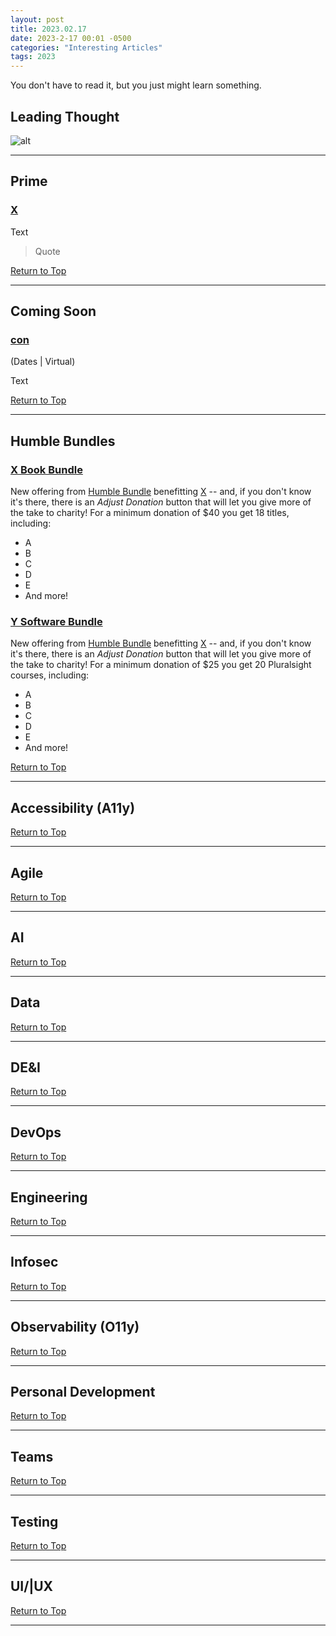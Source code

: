 ```yaml
---
layout: post
title: 2023.02.17
date: 2023-2-17 00:01 -0500
categories: "Interesting Articles"
tags: 2023
---
```


You don't have to read it, but you just might learn something.

<!--more-->

## Leading Thought

![alt](../../../assets/img/self-documenting/X.gif)

---

## Prime

### [X]()

Text

> Quote

[Return to Top](#leading-thought)

---

## Coming Soon

### [con](https://url/)

(Dates &#124; Virtual)

Text

[Return to Top](#leading-thought)

---

## Humble Bundles

### [X Book Bundle](X)

New offering from [Humble Bundle](https://www.humblebundle.com/) benefitting [X](https://) -- and, if you don't know it's there, there is an *Adjust Donation* button that will let you give more of the take to charity! For a minimum donation of $40 you get 18 titles, including:

* A
* B
* C
* D
* E
* And more!

### [Y Software Bundle](Y)

New offering from [Humble Bundle](https://www.humblebundle.com/) benefitting [X](https://) -- and, if you don't know it's there, there is an *Adjust Donation* button that will let you give more of the take to charity! For a minimum donation of $25 you get 20 Pluralsight courses, including:

* A
* B
* C
* D
* E
* And more!

[Return to Top](#leading-thought)

---

## Accessibility (A11y)

[Return to Top](#leading-thought)

---

## Agile

[Return to Top](#leading-thought)

---

## AI

[Return to Top](#leading-thought)

---

## Data

[Return to Top](#leading-thought)

---

## DE&I

[Return to Top](#leading-thought)

---

## DevOps

[Return to Top](#leading-thought)

---

## Engineering

[Return to Top](#leading-thought)

---

## Infosec

[Return to Top](#leading-thought)

---

## Observability (O11y)

[Return to Top](#leading-thought)

---

## Personal Development

[Return to Top](#leading-thought)

---

## Teams

[Return to Top](#leading-thought)

---

## Testing

[Return to Top](#leading-thought)

---

## UI/|UX

[Return to Top](#leading-thought)

---
